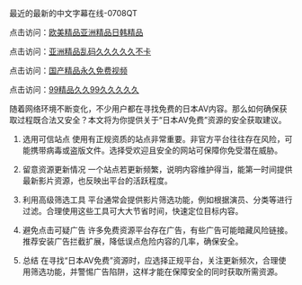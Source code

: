 最近的最新的中文字幕在线-0708QT

点击访问：<a href="https://gfd-5xg.pages.dev/">欧美精品亚洲精品日韩精品</a>

点击访问：<a href="https://heiliaoxqkkct.pages.dev">亚洲精品乱码久久久久久不卡</a>

点击访问：<a href="https://heiliaoe8ajia.pages.dev">国产精品永久免费视频</a>

点击访问：<a href="https://bered.pages.dev/">99精品久久99久久久久久</a>

随着网络环境不断变化，不少用户都在寻找免费的日本AV内容。那么如何确保获取过程既合法又安全？本文将为你提供关于“日本AV免费”资源的安全获取建议。

1. 选用可信站点
使用有正规资质的站点非常重要。非官方平台往往存在风险，可能携带病毒或盗版文件。选择受欢迎且安全的网站可保障你免受潜在威胁。

2. 留意资源更新情况
一个站点若更新频繁，说明内容维护得当，能第一时间提供最新影片资源，也反映出平台的活跃程度。

3. 利用高级筛选工具
平台通常会提供影片筛选功能，例如根据演员、分类等进行过滤。合理使用这些工具可大大节省时间，快速定位目标内容。

4. 避免点击可疑广告
许多免费资源平台存在广告，有些广告可能暗藏风险链接。推荐安装广告拦截扩展，降低误点危险内容的几率，确保安全。

5. 总结
在寻找“日本AV免费”资源时，应选择正规平台，关注更新频次，合理使用筛选功能，并警惕广告陷阱，这样才能在保障安全的同时获取所需资源。


<span style="display:none;">[Canonical link]( https://github.com/eee070825/894563 ）</span>
